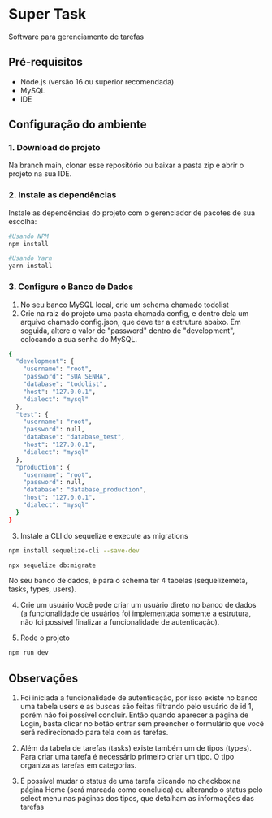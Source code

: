 # Super Task

Software para gerenciamento de tarefas

## Pré-requisitos
- Node.js (versão 16 ou superior recomendada)
- MySQL
- IDE

## Configuração do ambiente
### 1. Download do projeto
Na branch main, clonar esse repositório ou baixar a pasta zip e abrir o projeto na sua IDE.

### 2. Instale as dependências
Instale as dependências do projeto com o gerenciador de pacotes de sua escolha:

```bash
#Usando NPM
npm install

#Usando Yarn
yarn install
```
### 3. Configure o Banco de Dados
1. No seu banco MySQL local, crie um schema chamado todolist
2. Crie na raiz do projeto uma pasta chamada config, e dentro dela um arquivo chamado config.json, que deve ter a estrutura abaixo.
   Em seguida, altere o valor de "password" dentro de "development", colocando a sua senha do MySQL. 
```bash
{
  "development": {
    "username": "root",
    "password": "SUA SENHA",
    "database": "todolist",
    "host": "127.0.0.1",
    "dialect": "mysql"
  },
  "test": {
    "username": "root",
    "password": null,
    "database": "database_test",
    "host": "127.0.0.1",
    "dialect": "mysql"
  },
  "production": {
    "username": "root",
    "password": null,
    "database": "database_production",
    "host": "127.0.0.1",
    "dialect": "mysql"
  }
}

```
3. Instale a CLI do sequelize e execute as migrations
```bash
npm install sequelize-cli --save-dev

npx sequelize db:migrate
```
No seu banco de dados, é para o schema ter 4 tabelas (sequelizemeta, tasks, types, users).

4. Crie um usuário
Você pode criar um usuário direto no banco de dados (a funcionalidade de usuários foi implementada somente a estrutura, não foi possível finalizar a funcionalidade de autenticação).

5. Rode o projeto
```bash
npm run dev
```

## Observações
1. Foi iniciada a funcionalidade de autenticação, por isso existe no banco uma tabela users e as buscas são feitas filtrando pelo usuário de id 1, porém não foi possível concluir. Então quando aparecer a página de Login, basta clicar no botão entrar sem preencher o formulário que você será redirecionado para tela com as tarefas.

2. Além da tabela de tarefas (tasks) existe também um de tipos (types). Para criar uma tarefa é necessário primeiro criar um tipo. O tipo organiza as tarefas em categorias.

3. É possível mudar o status de uma tarefa clicando no checkbox na página Home (será marcada como concluída) ou alterando o status pelo select menu nas páginas dos tipos, que detalham as informações das tarefas
